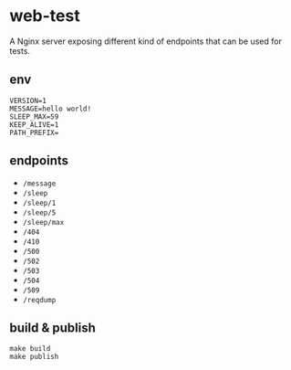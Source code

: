 # web-test

A Nginx server exposing different kind of endpoints that can be used for tests.

## env

    VERSION=1
    MESSAGE=hello world!
    SLEEP_MAX=59
    KEEP_ALIVE=1
    PATH_PREFIX=

## endpoints

* `/message`
* `/sleep`
* `/sleep/1`
* `/sleep/5`
* `/sleep/max`
* `/404`
* `/410`
* `/500`
* `/502`
* `/503`
* `/504`
* `/509`
* `/reqdump`

## build & publish

    make build
    make publish
